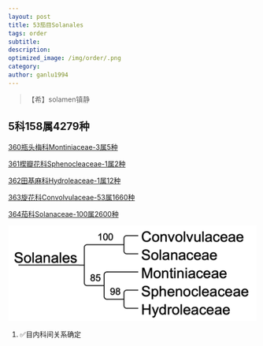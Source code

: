 ```yaml
---
layout: post
title: 53茄目Solanales
tags: order    
subtitle: 
description: 
optimized_image: /img/order/.png
category: 
author: ganlu1994  
---
```


> 【希】solamen镇静

## 5科158属4279种

[360瓶头梅科Montiniaceae-3属5种](https://ganlu1994.github.io/360瓶头梅科Montiniaceae/)

[361楔瓣花科Sphenocleaceae-1属2种](https://ganlu1994.github.io/361楔瓣花科Sphenocleaceae/)

[362田基麻科Hydroleaceae-1属12种](https://ganlu1994.github.io/362田基麻科Hydroleaceae/)

[363旋花科Convolvulaceae-53属1660种](https://ganlu1994.github.io/363旋花科Convolvulaceae/)

[364茄科Solanaceae-100属2600种](https://ganlu1994.github.io/364茄科Solanaceae/)

![](/img/phylo/64-53茄目.png)

1. ✅目内科间关系确定